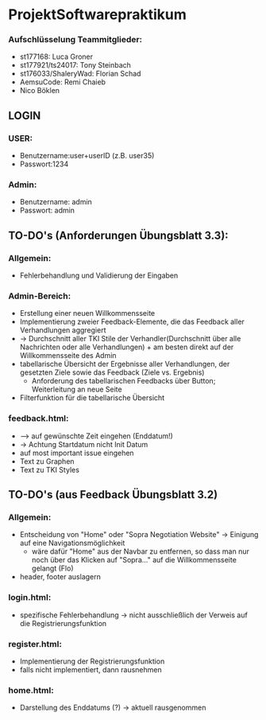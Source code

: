 # ProjektSoftwarepraktikum

### Aufschlüsselung Teammitglieder:
- st177168: Luca Groner
- st177921/ts24017: Tony Steinbach
- st176033/ShaleryWad: Florian Schad
- AemsuCode: Remi Chaieb
- Nico Böklen
  
## LOGIN 

### USER:
- Benutzername:user+userID (z.B. user35)
- Passwort:1234
### Admin:
- Benutzername: admin
- Passwort: admin

## TO-DO's (Anforderungen Übungsblatt 3.3):

### Allgemein:
- Fehlerbehandlung und Validierung der Eingaben 

### Admin-Bereich:
- Erstellung einer neuen Willkommensseite
- Implementierung zweier Feedback-Elemente, die das Feedback aller Verhandlungen aggregiert
- -> Durchschnitt aller TKI Stile der Verhandler(Durchschnitt über alle Nachrichten oder alle Verhandlungen)
      + am besten direkt auf der Willkommensseite des Admin
- tabellarische Übersicht der Ergebnisse aller Verhandlungen, der gesetzten Ziele sowie das Feedback (Ziele vs. Ergebnis)
    + Anforderung des tabellarischen Feedbacks über Button; Weiterleitung an neue Seite
- Filterfunktion für die tabellarische Übersicht

### feedback.html:
- --> auf gewünschte Zeit eingehen (Enddatum!)
- -> Achtung Startdatum nicht Init Datum
- auf most important issue eingehen
- Text zu Graphen
- Text zu TKI Styles


## TO-DO's (aus Feedback Übungsblatt 3.2)

### Allgemein:
- Entscheidung von "Home" oder "Sopra Negotiation Website" -> Einigung auf eine Navigationsmöglichkeit 
  + wäre dafür "Home" aus der Navbar zu entfernen, so dass man nur noch über das Klicken auf "Sopra..." auf die Willkommensseite gelangt (Flo)
- header, footer auslagern

### login.html:
- spezifische Fehlerbehandlung -> nicht ausschließlich der Verweis auf die Registrierungsfunktion

### register.html:
- Implementierung der Registrierungsfunktion
- falls nicht implementiert, dann rausnehmen

### home.html:
- Darstellung des Enddatums (?) -> aktuell rausgenommen



